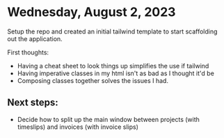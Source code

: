 # Wednesday, August 2, 2023

Setup the repo and created an initial tailwind template to start scaffolding out the application.

First thoughts:
- Having a cheat sheet to look things up simplifies the use if tailwind
- Having imperative classes in my html isn't as bad as I thought it'd be
- Composing classes together solves the issues I had.

## Next steps:
- Decide how to split up the main window between projects (with timeslips) and invoices (with invoice slips)
